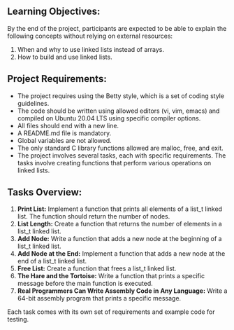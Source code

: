 <h2>Learning Objectives:</h2>
<p>By the end of the project, participants are expected to be able to explain the following concepts without relying on external resources:</p>
<ol>
  <li>When and why to use linked lists instead of arrays.</li>
  <li>How to build and use linked lists.</li>
</ol>

<h2>Project Requirements:</h2>
<ul>
  <li>The project requires using the Betty style, which is a set of coding style guidelines.</li>
  <li>The code should be written using allowed editors (vi, vim, emacs) and compiled on Ubuntu 20.04 LTS using specific compiler options.</li>
  <li>All files should end with a new line.</li>
  <li>A README.md file is mandatory.</li>
  <li>Global variables are not allowed.</li>
  <li>The only standard C library functions allowed are malloc, free, and exit.</li>
  <li>The project involves several tasks, each with specific requirements. The tasks involve creating functions that perform various operations on linked lists.</li>
</ul>

<h2>Tasks Overview:</h2>
<ol>
  <li><strong>Print List:</strong> Implement a function that prints all elements of a list_t linked list. The function should return the number of nodes.</li>
  <li><strong>List Length:</strong> Create a function that returns the number of elements in a list_t linked list.</li>
  <li><strong>Add Node:</strong> Write a function that adds a new node at the beginning of a list_t linked list.</li>
  <li><strong>Add Node at the End:</strong> Implement a function that adds a new node at the end of a list_t linked list.</li>
  <li><strong>Free List:</strong> Create a function that frees a list_t linked list.</li>
  <li><strong>The Hare and the Tortoise:</strong> Write a function that prints a specific message before the main function is executed.</li>
  <li><strong>Real Programmers Can Write Assembly Code in Any Language:</strong> Write a 64-bit assembly program that prints a specific message.</li>
</ol>

<p>Each task comes with its own set of requirements and example code for testing.</p>
